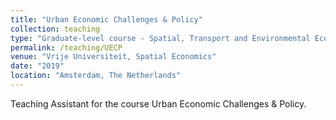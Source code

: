 ```yaml
---
title: "Urban Economic Challenges & Policy"
collection: teaching
type: "Graduate-level course - Spatial, Transport and Environmental Economics"
permalink: /teaching/UECP
venue: "Vrije Universiteit, Spatial Economics"
date: "2019"
location: "Amsterdam, The Netherlands"
---
```


Teaching Assistant for the course Urban Economic Challenges & Policy. 


